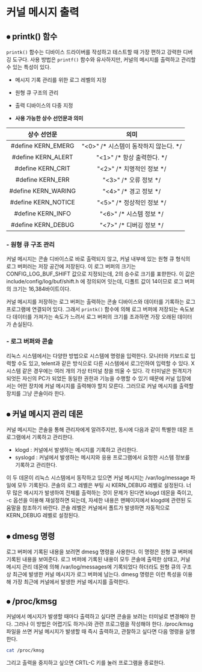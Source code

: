 # 커널 메시지 출력

## ⦁ printk() 함수

`printk()` 함수는 디바이스 드라이버를 작성하고 테스트할 때 가장 편하고 강력한 디버깅 도구다. 사용 방법은 `printf()` 함수와 유사하지만, 커널의 메시지를 출력하고 관리할 수 있는 특성이 있다.
- 메시지 기록 관리를 위한 로그 레벨의 지정
- 원형 큐 구조의 관리
- 출력 디바이스의 다중 지정

- **사용 가능한 상수 선언문과 의미**

| 상수 선언문 | 의미 |
|:---:|:---:|
| #define KERN_EMERG | "<0>" /* 시스템이 동작하지 않는다. */ |
| #define KERN_ALERT | "<1>" /* 항상 출력한다. */ |
| #define KERN_CRIT | "<2>" /* 치명적인 정보 */ |
| #define KERN_ERR | "<3>" /* 오류 정보 */ |
| #define KERN_WARING | "<4>" /* 경고 정보 */ |
| #define KERN_NOTICE | "<5>" /* 정상적인 정보 */ |
| #define KERN_INFO | "<6>" /* 시스템 정보 */ |
| #define KERN_DEBUG | "<7>" /* 디버깅 정보 */ |

### - 원형 큐 구조 관리
커널 메시지는 콘솔 디바이스로 바로 출력되지 않고, 커널 내부에 있는 원형 큐 형식의 로그 버퍼러는 저장 공간에 저장된다. 이 로그 버퍼의 크기는 CONFIG_LOG_BUF_SHIFT 값으로 지정되는데, 2의 승수로 크기를 표햔한다. 이 값은 include/config/log/buf/shift.h 에 정의되어 잇는데, 디폴트 값이 14이므로 로그 버퍼의 크기는 16,384바이트이다.

커널 메시지를 저장하는 로그 버퍼는 출력하는 콘솔 디바이스와 데이터를 기록하는 로그 프로그램에 연결되어 있다. 그래서 `printk()` 함수에 의해 로그 버퍼에 저장되는 속도보다 데이터를 가져가는 속도가 느려서 로그 버퍼의 크기를 초과하면 가장 오래된 데이터가 손실된다.

### - 로그 버퍼와 콘솔
리눅스 시스템에서는 다양한 방법으로 시스템에 명령을 입력한다. 모니터와 키보드로 입력할 수도 있고, telent과 같은 방식으로 다른 시스템에서 로그인하여 입력할 수 있다. X시스템 같은 경우에는 여러 개의 가상 터미널 창을 띄울 수 있다. 각 터미널은 원격지가 되엇든 자신의 PC가 되었든 동일한 권한과 기능을 수행할 수 있기 때문에 커널 입장에서는 어떤 장치에 커널 메시지를 출력해야 할지 모른다. 그러므로 커널 메시지를 출력할 장치를 그냥 콘솔이라 한다.

## ⦁ 커널 메시지 관리 데몬
커널 메시지는 콘솔을 통해 관리자에게 알려주지만, 동시에 다음과 같이 특별한 데몬 프로그램에서 기록하고 관리한다.
- klogd : 커널에서 발생하는 메시지를 기록하고 관리한다.
- syslogd : 커널에서 발생하는 메시지와 응용 프로그램에서 요청한 시스템 정보를 기록하고 관리한다.

이 두 데몬이 리눅스 시스템에서 동작하고 있으면 커널 메시지는 /var/log/message 파일에 모두 기록된다. 콘솔의 로그 레벨은 부팅 시 KERN_DEBUG 레벨로 설정된다. 너무 많은 메시지가 발생하여 전체를 출력하는 것이 문제가 된다면 klogd 데몬을 죽이고, -c 옵션을 이용해 재설정하면 되는데, 자세한 내용은 맨페이지에서 klogd에 관련된 도움말을 참조하기 바란다. 콘솔 레벨은 커널에서 폴트가 발생하면 자동적으로 KERN_DEBUG 레벨로 설정된다.

## ⦁ dmesg 명령
로그 버퍼에 기록된 내용을 보려면 dmesg 명령을 사용한다. 이 명령은 원형 큐 버퍼에 기록된 내용을 보여준다. 로그 버퍼에 기록된 내용이 모두 콘솔에 출력한 상태고, 커널 메시지 관리 데몬에 의해 /var/log/messages에 기록되었다 하더라도 원형 큐의 구조상 최근에 발생한 커널 메시지가 로그 버퍼에 남는다. dmesg 명령은 이런 특성을 이용해 가장 최근에 커널에서 발생한 커널 메시지를 출력한다.

## ⦁ /proc/kmsg
커널에서 메시지가 발생할 때마다 출력하고 싶다면 콘솔을 보려는 터미널로 변경해야 한다. 그러나 이 방법은 어렵기도 하거니와 관련 프로그램을 작성해야 한다. /proc/kmsg 파일을 쓰면 커널 메시지가 발생할 때 즉시 출력하고, 관찰하고 싶다면 다음 명령을 실행한다.
```bash
cat /proc/kmsg
```
그리고 출력을 중지하고 싶으면 CRTL-C 키를 눌러 프로그램을 종료한다.